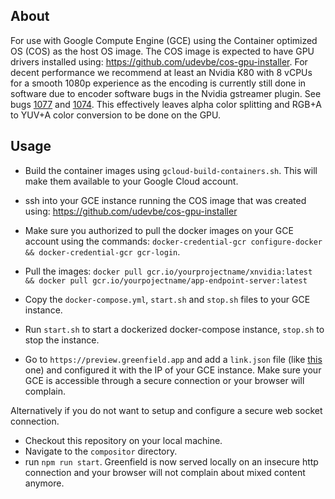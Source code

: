 ## About

For use with Google Compute Engine (GCE) using the Container optimized OS (COS) as the host OS image. The COS
image is expected to have GPU drivers installed using: https://github.com/udevbe/cos-gpu-installer. For decent performance
we recommend at least an Nvidia K80 with 8 vCPUs for a smooth 1080p experience as the encoding is currently still done in software
due to encoder software bugs in the Nvidia gstreamer plugin. See bugs [1077](https://gitlab.freedesktop.org/gstreamer/gst-plugins-bad/issues/1077) 
and [1074](https://gitlab.freedesktop.org/gstreamer/gst-plugins-bad/issues/1074). 
This effectively leaves alpha color splitting and RGB+A to YUV+A color conversion to be done on the GPU.

## Usage

- Build the container images using `gcloud-build-containers.sh`. This will make them available to your Google Cloud account.
- ssh into your GCE instance running the COS image that was created using: https://github.com/udevbe/cos-gpu-installer
- Make sure you authorized to pull the docker images on your GCE account using the commands: 
    `docker-credential-gcr configure-docker && docker-credential-gcr gcr-login`.
- Pull the images: `docker pull gcr.io/yourprojectname/xnvidia:latest && docker pull gcr.io/yourpojectname/app-endpoint-server:latest`
- Copy the `docker-compose.yml`, `start.sh` and `stop.sh` files to your GCE instance.
- Run `start.sh` to start a dockerized docker-compose instance, `stop.sh` to stop the instance.

- Go to `https://preview.greenfield.app` and add a `link.json` file 
(like [this](https://github.com/udevbe/greenfield/blob/master/compositor/public/store/remote-gtk3-demo/link.json) one) 
and configured it with the IP of your GCE instance. 
Make sure your GCE is accessible through a secure connection or your browser will complain.

Alternatively if you do not want to setup and configure a secure web socket connection.

- Checkout this repository on your local machine.
- Navigate to the `compositor` directory.
- run `npm run start`. Greenfield is now served locally on an insecure http connection and your browser will not complain about mixed content anymore.
